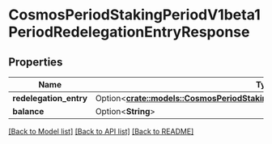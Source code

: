# CosmosPeriodStakingPeriodV1beta1PeriodRedelegationEntryResponse

## Properties

Name | Type | Description | Notes
------------ | ------------- | ------------- | -------------
**redelegation_entry** | Option<[**crate::models::CosmosPeriodStakingPeriodV1beta1PeriodRedelegationEntry**](cosmos.staking.v1beta1.RedelegationEntry.md)> |  | [optional]
**balance** | Option<**String**> |  | [optional]

[[Back to Model list]](../README.md#documentation-for-models) [[Back to API list]](../README.md#documentation-for-api-endpoints) [[Back to README]](../README.md)


